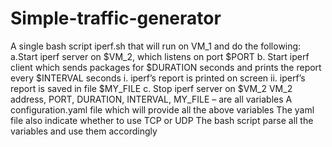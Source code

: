 # Simple-traffic-generator
A single bash script iperf.sh that will run on VM_1 and do the following:
  a.Start iperf server on $VM_2, which listens on port $PORT
  b. Start iperf client which sends packages for $DURATION seconds and prints the report every $INTERVAL seconds
    i. iperf’s report is printed on screen
    ii. iperf’s report is saved in file $MY_FILE
  c. Stop iperf server on $VM_2
VM_2 address, PORT, DURATION, INTERVAL, MY_FILE – are all variables
A configuration.yaml file which will provide all the above variables
The yaml file also indicate whether to use TCP or UDP
The bash script parse all the variables and use them accordingly
